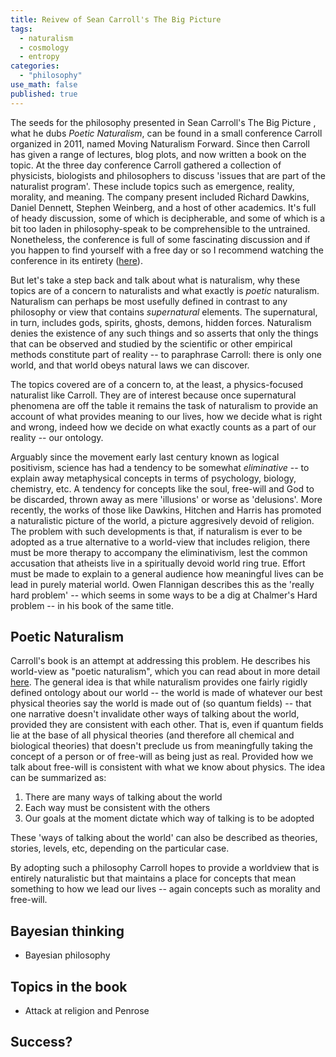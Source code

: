 ```yaml
---
title: Reivew of Sean Carroll's The Big Picture
tags:
  - naturalism
  - cosmology
  - entropy
categories: 
  - "philosophy"
use_math: false
published: true
---
```


The seeds for the philosophy presented in Sean Carroll's The Big Picture , what he dubs *Poetic Naturalism*, can be found in a small conference Carroll organized in 2011, named Moving Naturalism Forward. Since then Carroll has given a range of lectures, blog plots, and now written a book on the topic. At the three day conference Carroll gathered a collection of physicists, biologists and philosophers to discuss 'issues that are part of the naturalist program'. These include topics such as emergence, reality, morality, and meaning. The company present included Richard Dawkins, Daniel Dennett, Stephen Weinberg, and a host of other academics. It's full of heady discussion, some of which is decipherable, and some of which is a bit too laden in philosophy-speak to be comprehensible to the untrained. Nonetheless, the conference is full of some fascinating discussion and if you happen to find yourself with a free day or so I recommend watching the conference in its entirety ([here](https://www.youtube.com/watch?v=Ju4C_ITlBsU])).

But let's take a step back and talk about what is naturalism, why these topics are of a concern to naturalists and what exactly is *poetic* naturalism. Naturalism can perhaps be most usefully defined in contrast to any philosophy or view that contains *supernatural* elements. The supernatural, in turn, includes gods, spirits, ghosts, demons, hidden forces. Naturalism denies the existence of any such things and so asserts that only the things that can be observed and studied by the scientific or other empirical methods constitute part of reality -- to paraphrase Carroll: there is only one world, and that world obeys natural laws we can discover. 

The topics covered are of a concern to, at the least, a physics-focused naturalist like Carroll. They are of interest because once supernatural phenomena are off the table it remains the task of naturalism to provide an account of what provides meaning to our lives, how we decide what is right and wrong, indeed how we decide on what exactly counts as a part of our reality -- our ontology. 

Arguably since the movement early last century known as logical positivism, science has had a tendency to be somewhat *eliminative* -- to explain away metaphysical concepts in terms of psychology, biology, chemistry, etc. A tendency for concepts like the soul, free-will and God to be discarded, thrown away as mere 'illusions' or worse as 'delusions'. More recently, the works of those like Dawkins, Hitchen and Harris has promoted a naturalistic picture of the world, a picture aggresively devoid of religion. The problem with such developments is that, if naturalism is ever to be adopted as a true alternative to a world-view that includes religion, there must be more therapy to accompany the eliminativism, lest the common accusation that atheists live in a spiritually devoid world ring true. Effort must be made to explain to a general audience how meaningful lives can be lead in purely material world. Owen Flannigan describes this as the 'really hard problem' -- which seems in some ways to be a dig at Chalmer's Hard problem -- in his book of the same title.

## Poetic Naturalism

Carroll's book is an attempt at addressing this problem. He describes his world-view as "poetic naturalism", which you can read about in more detail [here](https://www.preposterousuniverse.com/poetic-naturalism/). The general idea is that while naturalism provides one fairly rigidly defined ontology about our world -- the world is made of whatever our best physical theories say the world is made out of (so quantum fields) -- that one narrative doesn't invalidate other ways of talking about the world, provided they are consistent with each other. That is, even if quantum fields lie at the base of all physical theories (and therefore all chemical and biological theories) that doesn't preclude us from meaningfully taking the concept of a person or of free-will as being just as real. Provided how we talk about free-will is consistent with what we know about physics. The idea can be summarized as:

1. There are many ways of talking about the world
2. Each way must be consistent with the others
3. Our goals at the moment dictate which way of talking is to be adopted
 
These 'ways of talking about the world' can also be described as theories, stories, levels, etc, depending on the particular case.

By adopting such a philosophy Carroll hopes to provide a worldview that is entirely naturalistic but that maintains a place for concepts that mean something to how we lead our lives -- again concepts such as morality and free-will.

## Bayesian thinking

* Bayesian philosophy

## Topics in the book

* Attack at religion and Penrose

## Success?
